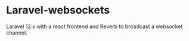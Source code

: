 # Laravel-websockets
Laravel 12.x with a react frontend and Reverb to broadcast a websocket channel.
